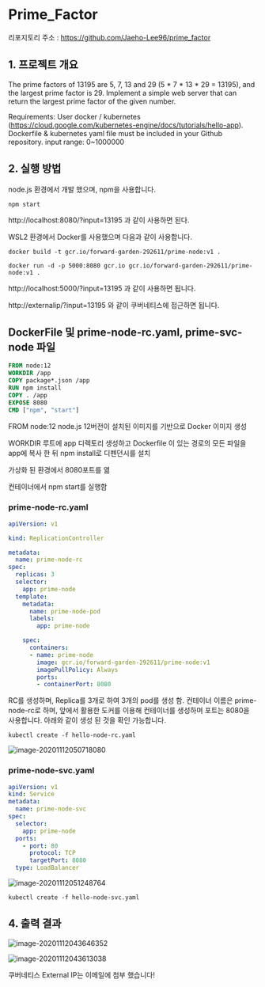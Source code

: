 # Prime_Factor

리포지토리 주소 : https://github.com/Jaeho-Lee96/prime_factor

## 1. 프로젝트 개요

The prime factors of 13195 are 5, 7, 13 and 29 (5 * 7 * 13 * 29 = 13195), and the largest prime factor is 29.
Implement a simple web server that can return the largest prime factor of the given number.



Requirements:
User docker / kubernetes (https://cloud.google.com/kubernetes-engine/docs/tutorials/hello-app).
Dockerfile & kubernetes yaml file must be included in your Github repository.
input range: 0~1000000



## 2. 실행 방법

node.js 환경에서 개발 했으며, npm을 사용합니다. 

```
npm start
```

http://localhost:8080/?input=13195 과 같이 사용하면 된다.

WSL2 환경에서 Docker를 사용했으며 다음과 같이 사용합니다. 

```
docker build -t gcr.io/forward-garden-292611/prime-node:v1 .
```

```
docker run -d -p 5000:8080 gcr.io gcr.io/forward-garden-292611/prime-node:v1 .
```

http://localhost:5000/?input=13195 과 같이 사용하면 됩니다. 

http://externalip/?input=13195 와 같이 쿠버네티스에 접근하면 됩니다. 



## DockerFile 및 prime-node-rc.yaml, prime-svc-node 파일

```dockerfile
FROM node:12
WORKDIR /app
COPY package*.json /app
RUN npm install
COPY . /app
EXPOSE 8080
CMD ["npm", "start"]
```

FROM node:12 node.js 12버전이 설치된 이미지를 기반으로 Docker 이미지 생성

WORKDIR 루트에 app 디렉토리 생성하고 Dockerfile 이 있는 경로의 모든 파일을 app에 복사 한 뒤 npm install로 디펜던시를 설치

가상화 된 환경에서 8080포트를 엶

컨테이너에서 npm start를 실행함



### prime-node-rc.yaml

```yaml
apiVersion: v1

kind: ReplicationController

metadata:
  name: prime-node-rc
spec:
  replicas: 3
  selector:
    app: prime-node
  template:
    metadata:
      name: prime-node-pod
      labels:
        app: prime-node

    spec:
      containers:
      - name: prime-node
        image: gcr.io/forward-garden-292611/prime-node:v1
        imagePullPolicy: Always
        ports:
        - containerPort: 8080

```

RC를 생성하며, Replica를 3개로 하여 3개의 pod를 생성 함. 컨테이너 이름은 prime-node-rc로 하며, 앞에서 활용한 도커를 이용해 컨테이너를 생성하며 포트는 8080을 사용합니다.  아래와 같이 생성 된 것을 확인 가능합니다. 

```
kubectl create -f hello-node-rc.yaml
```



![image-20201112050718080](C:\Users\hiljh\AppData\Roaming\Typora\typora-user-images\image-20201112050718080.png)



### prime-node-svc.yaml

```yaml
apiVersion: v1
kind: Service
metadata:
  name: prime-node-svc
spec:
  selector:
    app: prime-node
  ports:
    - port: 80
      protocol: TCP
      targetPort: 8080
  type: LoadBalancer

```

![image-20201112051248764](C:\Users\hiljh\AppData\Roaming\Typora\typora-user-images\image-20201112051248764.png)

```
kubectl create -f hello-node-svc.yaml
```



## 4. 출력 결과

![image-20201112043646352](C:\Users\hiljh\AppData\Roaming\Typora\typora-user-images\image-20201112043646352.png)





![image-20201112043613038](C:\Users\hiljh\AppData\Roaming\Typora\typora-user-images\image-20201112043613038.png)

쿠버네티스 External IP는 이메일에 첨부 했습니다!



